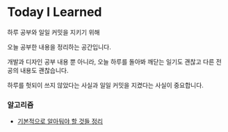 # Today I Learned
하루 공부와 일일 커밋을 지키기 위해

오늘 공부한 내용을 정리하는 공간입니다. 

개발과 디자인 공부 내용 뿐 아니라, 오늘 하루를 돌아봐 깨닫는 일기도 괜찮고 다른 전공의 내용도 괜찮습니다.

하루를 헛되이 쓰지 않았다는 사실과 일일 커밋을 지켰다는 사실이 중요합니다.


### 알고리즘
- [기본적으로 알아둬야 할 것들 정리](https://github.com/hijing/TIL/blob/master/Algorithm/200507.md)
